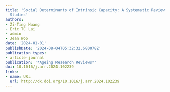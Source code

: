```yaml
---
title: 'Social Determinants of Intrinsic Capacity: A Systematic Review of Observational
  Studies'
authors:
- Zi-Ting Huang
- Eric TC Lai
- admin
- Jean Woo
date: '2024-01-01'
publishDate: '2024-08-04T05:32:32.680078Z'
publication_types:
- article-journal
publication: '*Ageing Research Reviews*'
doi: 10.1016/j.arr.2024.102239
links:
- name: URL
  url: http://dx.doi.org/10.1016/j.arr.2024.102239
---
```

